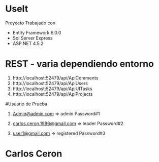 # UseIt

Proyecto Trabajado con 

* Entity Framework 6.0.0
* Sql Server Express
* ASP.NET 4.5.2

# REST - varia dependiendo entorno 

1. http://localhost:52479/api/ApiComments
2. http://localhost:52479/api/ApiUsers
3. http://localhost:52479/api/ApiUITasks
4. http://localhost:52479/api/ApiProjects

#Usuario de Prueba

1. Admin@admin.com => admin
   Password#1

2. carlos.ceron.1986@gmail.com => leader
   Password#2

3. user1@gmail.com => registered
   Password#3


# Carlos Ceron
